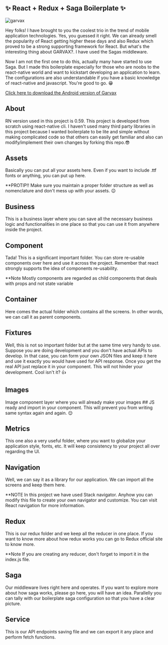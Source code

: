 ✨ React + Redux + Saga Boilerplate ✨
---------

![garvax](https://github.com/geekygaurav/garvax/blob/master/App/Assets/Garvax.png)

Hey folks! I have brought to you the coolest trio in the trend of mobile application technologies. Yes, you guessed it right. We can already smell the popularity of React getting higher these days and also Redux which proved to be a strong supporting framework for React. But what's the interesting thing about GARVAX?. I have used the Sagas middleware.

Now I am not the first one to do this, actually many have started to use Saga. But I made this boilerplate especially for those who are noobs to the react-native world and want to kickstart developing an application to learn. The configurations are also understandable if you have a basic knowledge of react-native and javascript. You're good to go. 😁

[Click here to download the Android version of Garvax](https://drive.google.com/open?id=1JM31Eetin8VRe8FVt8upfRoDP_X4gBIa)

About
------
RN version used in this project is 0.59. This project is developed from scratch using react-native cli. I haven't used many third party libraries in this project because I wanted boilerplate to be lite and simple without making complicated code so that others can easily get familiar and also can modify/implement their own changes by forking this repo.😎

Assets
------
Basically you can put all your assets here. Even if you want to include .ttf fonts or anything, you can put up here.

**PROTIP!! Make sure you maintain a proper folder structure as well as nomenclature and don't mess up with your assets. 😉

Business
--------
This is a business layer where you can save all the necessary business logic and functionalities in one place so that you can use it from anywhere inside the project.

Component
---------
Tada! This is a significant important folder. You can store re-usable components over here and use it across the project. Remember that react strongly supports the idea of components re-usability.

**Note Mostly components are regarded as child components that deals with props and not state variable

Container
---------
Here comes the actual folder which contains all the screens. In other words, we can call it as parent components.

Fixtures
--------
Well, this is not so important folder but at the same time very handy to use. Suppose you are doing development and you don't have actual APIs to develop. In that case, you can form your own JSON files and keep it here and use it exactly you would have used for API response. Once you get the real API just replace it in your component. This will not hinder your development. Cool isn't it? 👍

Images
------
Image component layer where you will already make your images ## JS ready and import in your component. This will prevent you from writing same syntax again and again. 😌

Metrics
--------
This one also a very useful folder, where you want to globalize your application style, fonts, etc. It will keep consistency to your project all over regarding the UI.

Navigation
---------
Well, we can say it as a library for our application. We can import all the screens and keep them here.

**NOTE In this project we have used Stack navigator. Anyhow you can modify this file to create your own navigator and customize. You can visit React navigation for more information.

Redux
-----
This is our redux folder and we keep all the reducer in one place. If you want to know more about how redux works you can go to Redux official site to know more.

**Note If you are creating any reducer, don't forget to import it in the index.js file.

Saga
----
Our middleware lives right here and operates. If you want to explore more about how saga works, please go here, you will have an idea. Parallelly you can tally with our boilerplate saga configuration so that you have a clear picture.

Service
-------
This is our API endpoints saving file and we can export it any place and perform fetch functions.
